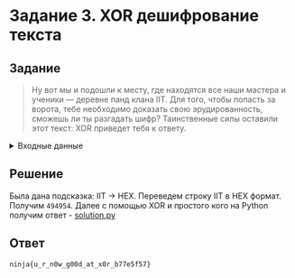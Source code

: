 # Задание 3. XOR дешифрование текста

## Задание

> Ну вот мы и подошли к месту, где находятся все наши мастера и ученики — деревне панд клана IIT. Для того, чтобы попасть за ворота, тебе необходимо доказать свою эрудированность, сможешь ли ты разгадать шифр? Таинственные силы оставили этот текст: XOR приведет тебя к ответу.

<details>
  <summary>Входные данные</summary>
    [494852, 494851, 494852, 494848, 494859, 494865, 494879, 494901, 494872, 494901, 494852, 494938, 494877, 494901, 494861, 494938, 494938, 494862, 494901, 494859, 494878, 494901, 494866, 494938, 494872, 494901, 494856, 494941, 494941, 494863, 494943, 494860, 494943, 494941, 494871]
</details>

## Решение

Была дана подсказка: IIT -> HEX. Переведем строку IIT в HEX формат. Получим `494954`. Далее с помощью XOR и простого кого на Python получим ответ - [solution.py](solution.py)

## Ответ

`ninja{u_r_n0w_g00d_at_x0r_b77e5f57}`
